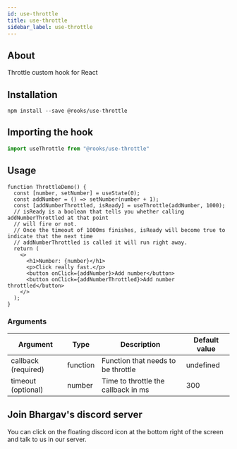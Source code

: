 ```yaml
---
id: use-throttle
title: use-throttle
sidebar_label: use-throttle
---
```


   

## About

Throttle custom hook for React

## Installation

    npm install --save @rooks/use-throttle

## Importing the hook

```javascript
import useThrottle from "@rooks/use-throttle"
```

## Usage

```jss
function ThrottleDemo() {
  const [number, setNumber] = useState(0);
  const addNumber = () => setNumber(number + 1);
  const [addNumberThrottled, isReady] = useThrottle(addNumber, 1000);
  // isReady is a boolean that tells you whether calling addNumberThrottled at that point
  // will fire or not.
  // Once the timeout of 1000ms finishes, isReady will become true to indicate that the next time 
  // addNumberThrottled is called it will run right away.
  return (
    <>
      <h1>Number: {number}</h1>
      <p>Click really fast.</p>
      <button onClick={addNumber}>Add number</button>
      <button onClick={addNumberThrottled}>Add number throttled</button>
    </>
  );
}
```

### Arguments

| Argument            | Type     | Description                         | Default value |
| ------------------- | -------- | ----------------------------------- | ------------- |
| callback (required) | function | Function that needs to be throttle  | undefined     |
| timeout (optional)  | number   | Time to throttle the callback in ms | 300           |


## Join Bhargav's discord server
You can click on the floating discord icon at the bottom right of the screen and talk to us in our server.

    